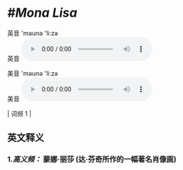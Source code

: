# ***\#Mona Lisa*** 
英音 'məunə 'li:zə  
英音
<audio src="./media/Mona Lisa-B.aac" controls="controls"></audio>

美音 'məunə 'li:zə  
美音
<audio src="./media/Mona Lisa.aac" controls="controls"></audio>



| 词频 1 |  

英文释义
---
### 1.*高义频：* **蒙娜·丽莎 (达·芬奇所作的一幅著名肖像画)**  


